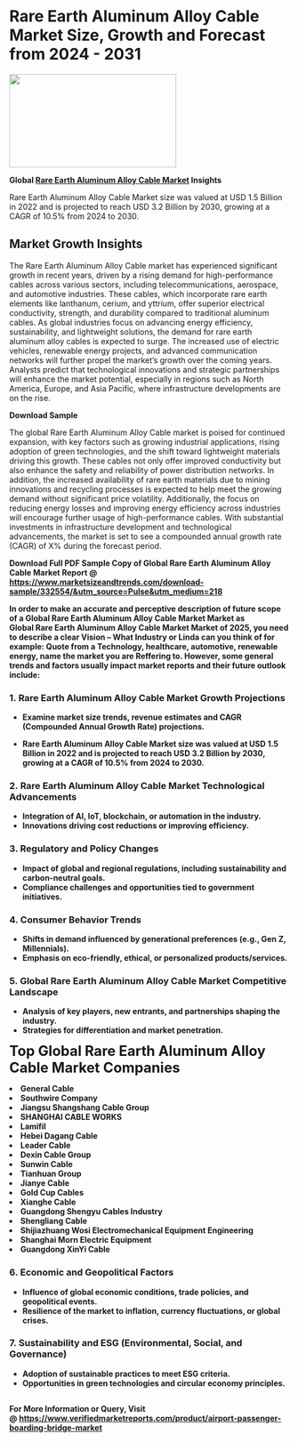 <H1>Rare Earth Aluminum Alloy Cable Market Size, Growth and Forecast from 2024 - 2031</H1><img class="aligncenter size-medium wp-image-584254" src="https://thirdeyenews.in/wp-content/uploads/2024/09/Global-Market-Research-300x168.jpeg" alt="" width="300" height="168" /><p><strong>Global&nbsp;<a href="https://www.marketsizeandtrends.com/download-sample/332554/&amp;utm_source=Pulse&amp;utm_medium=218">Rare Earth Aluminum Alloy Cable Market</a> Insights</strong></p><p>Rare Earth Aluminum Alloy Cable Market size was valued at USD 1.5 Billion in 2022 and is projected to reach USD 3.2 Billion by 2030, growing at a CAGR of 10.5% from 2024 to 2030.</p><p><h2>Market Growth Insights</h2> <p>The Rare Earth Aluminum Alloy Cable market has experienced significant growth in recent years, driven by a rising demand for high-performance cables across various sectors, including telecommunications, aerospace, and automotive industries. These cables, which incorporate rare earth elements like lanthanum, cerium, and yttrium, offer superior electrical conductivity, strength, and durability compared to traditional aluminum cables. As global industries focus on advancing energy efficiency, sustainability, and lightweight solutions, the demand for rare earth aluminum alloy cables is expected to surge. The increased use of electric vehicles, renewable energy projects, and advanced communication networks will further propel the market’s growth over the coming years. Analysts predict that technological innovations and strategic partnerships will enhance the market potential, especially in regions such as North America, Europe, and Asia Pacific, where infrastructure developments are on the rise.</p> <p><strong>Download Sample</strong></p> <p>The global Rare Earth Aluminum Alloy Cable market is poised for continued expansion, with key factors such as growing industrial applications, rising adoption of green technologies, and the shift toward lightweight materials driving this growth. These cables not only offer improved conductivity but also enhance the safety and reliability of power distribution networks. In addition, the increased availability of rare earth materials due to mining innovations and recycling processes is expected to help meet the growing demand without significant price volatility. Additionally, the focus on reducing energy losses and improving energy efficiency across industries will encourage further usage of high-performance cables. With substantial investments in infrastructure development and technological advancements, the market is set to see a compounded annual growth rate (CAGR) of X% during the forecast period. <p><strong></p><p><span class=""><strong>Download Full PDF Sample Copy of Global Rare Earth Aluminum Alloy Cable Market Report</strong> @ <a href="https://www.marketsizeandtrends.com/download-sample/332554/&amp;utm_source=Pulse&amp;utm_medium=218" target="_blank">https://www.marketsizeandtrends.com/download-sample/332554/&amp;utm_source=Pulse&amp;utm_medium=218</a></span></p><p>In order to make an accurate and perceptive description of future scope of a Global&nbsp;Rare Earth Aluminum Alloy Cable Market Market as Global&nbsp;Rare Earth Aluminum Alloy Cable Market Market of 2025, you need to describe a clear Vision &ndash; What Industry or Linda can you think of for example: Quote from a Technology, healthcare, automotive, renewable energy, name the market you are Reffering to. However, some general trends and factors usually impact market reports and their future outlook include:</p><h3>1.&nbsp;<strong>Rare Earth Aluminum Alloy Cable Market Growth Projections</strong></h3><ul><li>Examine market size trends, revenue estimates and CAGR (Compounded Annual Growth Rate) projections.</li><li><p>Rare Earth Aluminum Alloy Cable Market size was valued at USD 1.5 Billion in 2022 and is projected to reach USD 3.2 Billion by 2030, growing at a CAGR of 10.5% from 2024 to 2030.</p></li></ul><h3>2.&nbsp;<strong>Rare Earth Aluminum Alloy Cable Market Technological Advancements</strong></h3><ul><li>Integration of AI, IoT, blockchain, or automation in the industry.</li><li>Innovations driving cost reductions or improving efficiency.</li></ul><h3>3.&nbsp;<strong>Regulatory and Policy Changes</strong></h3><ul><li>Impact of global and regional regulations, including sustainability and carbon-neutral goals.</li><li>Compliance challenges and opportunities tied to government initiatives.</li></ul><h3>4.&nbsp;<strong>Consumer Behavior Trends</strong></h3><ul><li>Shifts in demand influenced by generational preferences (e.g., Gen Z, Millennials).</li><li>Emphasis on eco-friendly, ethical, or personalized products/services.</li></ul><h3>5.&nbsp;<strong>Global Rare Earth Aluminum Alloy Cable Market Competitive Landscape</strong></h3><ul><li>Analysis of key players, new entrants, and partnerships shaping the industry.</li><li>Strategies for differentiation and market penetration.</li></ul><p data-pm-slice="1 1 []"><span style="color: inherit; font-family: inherit; font-size: 25px;">Top Global Rare Earth Aluminum Alloy Cable Market Companies</span></p><div class="" data-test-id=""><p><li>General Cable</li><li> Southwire Company</li><li> Jiangsu Shangshang Cable Group</li><li> SHANGHAI CABLE WORKS</li><li> Lamifil</li><li> Hebei Dagang Cable</li><li> Leader Cable</li><li> Dexin Cable Group</li><li> Sunwin Cable</li><li> Tianhuan Group</li><li> Jianye Cable</li><li> Gold Cup Cables</li><li> Xianghe Cable</li><li> Guangdong Shengyu Cables Industry</li><li> Shengliang Cable</li><li> Shijiazhuang Wosi Electromechanical Equipment Engineering</li><li> Shanghai Morn Electric Equipment</li><li> Guangdong XinYi Cable</li></p></div><h3>6.&nbsp;<strong>Economic and Geopolitical Factors</strong></h3><ul><li>Influence of global economic conditions, trade policies, and geopolitical events.</li><li>Resilience of the market to inflation, currency fluctuations, or global crises.</li></ul><h3>7.&nbsp;<strong>Sustainability and ESG (Environmental, Social, and Governance)</strong></h3><ul><li>Adoption of sustainable practices to meet ESG criteria.</li><li>Opportunities in green technologies and circular economy principles.</li></ul><h2><strong style="font-size: 14px;">For More Information or Query, Visit @&nbsp;</strong><a style="background-color: #ffffff; font-size: 14px;" href="https://www.marketsizeandtrends.com/report/rare-earth-aluminum-alloy-cable-market/" target="_blank">https://www.verifiedmarketreports.com/product/airport-passenger-boarding-bridge-market</a></h2>
